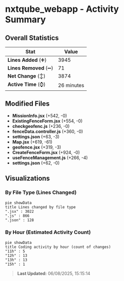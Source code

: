 # nxtqube_webapp - Activity Summary 

## Overall Statistics

| Stat                   | Value                                                             |
| ---------------------- | ----------------------------------------------------------------- |
| **Lines Added** (➕)   | 3945                                          |
| **Lines Removed** (➖) | 71                                        |
| **Net Change** (↕)    | 3874                |
| **Active Time** (⌚)   | 26 minutes |


## Modified Files
- **MissionInfo.jsx** (+542, -0)
- **ExistingFenceForm.jsx** (+554, -0)
- **checkgeofenc.js** (+236, -0)
- **fenceData.controller.js** (+360, -0)
- **settings.json** (+63, -3)
- **Map.jsx** (+619, -61)
- **geofence.jsx** (+319, -3)
- **CreateFenceForm.jsx** (+924, -0)
- **useFenceManagement.js** (+266, -4)
- **settings.json** (+62, -0)

## Visualizations

### By File Type (Lines Changed)

```mermaid
pie showData
title Lines changed by file type
".jsx" : 3022
".js" : 866
".json" : 128
```

### By Hour (Estimated Activity Count)

```mermaid
pie showData
title Coding activity by hour (count of changes)
"11h" : 5
"12h" : 13
"13h" : 13
"15h" : 1
```


> **Last Updated:** 06/08/2025, 15:15:14